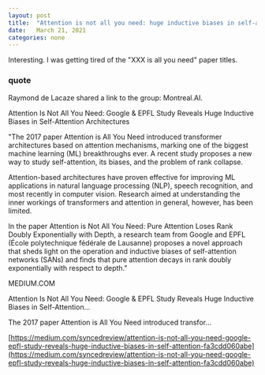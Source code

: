 ```yaml
---
layout: post
title:  "Attention is not all you need: huge inductive biases in self-attention based models"
date:   March 21, 2021
categories: none
---
```


Interesting. I was getting tired of the "XXX is all you need" paper titles. 




### quote 

Raymond de Lacaze shared a link to the group: Montreal.AI.


Attention Is Not All You Need: Google & EPFL Study Reveals Huge Inductive Biases in Self-Attention Architectures

"The 2017 paper Attention is All You Need introduced transformer architectures based on attention mechanisms, marking one of the biggest machine learning (ML) breakthroughs ever. A recent study proposes a new way to study self-attention, its biases, and the problem of rank collapse.

Attention-based architectures have proven effective for improving ML applications in natural language processing (NLP), speech recognition, and most recently in computer vision. Research aimed at understanding the inner workings of transformers and attention in general, however, has been limited.

In the paper Attention is Not All You Need: Pure Attention Loses Rank Doubly Exponentially with Depth, a research team from Google and EPFL (École polytechnique fédérale de Lausanne) proposes a novel approach that sheds light on the operation and inductive biases of self-attention networks (SANs) and finds that pure attention decays in rank doubly exponentially with respect to depth."






MEDIUM.COM




Attention Is Not All You Need: Google & EPFL Study Reveals Huge Inductive Biases in Self-Attention…

The 2017 paper Attention is All You Need introduced transfor...



[https://medium.com/syncedreview/attention-is-not-all-you-need-google-epfl-study-reveals-huge-inductive-biases-in-self-attention-fa3cdd060abe](https://medium.com/syncedreview/attention-is-not-all-you-need-google-epfl-study-reveals-huge-inductive-biases-in-self-attention-fa3cdd060abe)



 

